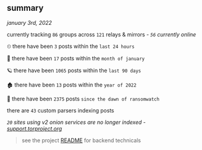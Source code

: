 
## summary
_january 3rd, 2022_

currently tracking `86` groups across `121` relays & mirrors - _`56` currently online_

⏲ there have been `3` posts within the `last 24 hours`

🦈 there have been `17` posts within the `month of january`

🪐 there have been `1065` posts within the `last 90 days`

🏚 there have been `13` posts within the `year of 2022`

🦕 there have been `2375` posts `since the dawn of ransomwatch`

there are `43` custom parsers indexing posts

_`20` sites using v2 onion services are no longer indexed - [support.torproject.org](https://support.torproject.org/onionservices/v2-deprecation/)_

> see the project [README](https://github.com/thetanz/ransomwatch#ransomwatch--) for backend technicals

